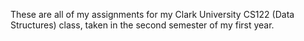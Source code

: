 These are all of my assignments for my Clark University CS122 (Data Structures) class, taken in the second semester of my first year.
